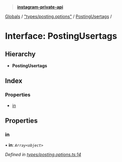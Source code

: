 > **[instagram-private-api](../README.md)**

[Globals](../README.md) / ["types/posting.options"](../modules/_types_posting_options_.md) / [PostingUsertags](_types_posting_options_.postingusertags.md) /

# Interface: PostingUsertags

## Hierarchy

* **PostingUsertags**

## Index

### Properties

* [in](_types_posting_options_.postingusertags.md#in)

## Properties

###  in

• **in**: *`Array<object>`*

*Defined in [types/posting.options.ts:14](https://github.com/dilame/instagram-private-api/blob/e9c516c/src/types/posting.options.ts#L14)*
